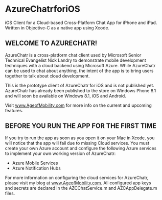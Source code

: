 AzureChatrforiOS
================

iOS Client for a Cloud-based Cross-Platform Chat App for iPhone and iPad. Written in Objective-C as a native app using Xcode.

WELCOME TO AZURECHATR!
----------------------

AzureChatr is a cross-platform chat client used by Microsoft Senior Technical
Evangelist Nick Landry to demonstrate mobile development techniques with a 
cloud backend using Microsoft Azure. While AzureChatr can be used to chat about
anything, the intent of the app is to bring users together to talk about cloud
development.

This is the prototype client of AzureChatr for iOS and is not published yet.
AzureChatr has already been published to the store on Windows Phone 8.1 and will
soon be available on Windows 8.1, iOS and Android.

Visit www.AgeofMobility.com for more info on the current and upcoming features.


BEFORE YOU RUN THE APP FOR THE FIRST TIME
-----------------------------------------
If you try to run the app as soon as you open it on your Mac in Xcode,
you will notice that the app will fail due to missing Cloud services.
You must create your own Azure account and configure the following Azure 
services to implement your own working version of AzureChatr:

- Azure Mobile Services
- Azure Notification Hubs

For more information on configuring the cloud services for AzureChatr, please
visit my blog at www.AgeofMobility.com. All configured app keys and secrets
are declared in the AZCChatService.m and AZCAppDelegate.m files.

